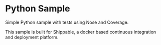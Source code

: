 Python Sample
=====================

Simple Python sample with tests using Nose and Coverage.

This sample is built for Shippable, a docker based continuous integration and deployment platform.
